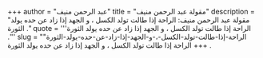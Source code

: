 +++
author = "عبد الرحمن منيف"
title = "مقولة عبد الرحمن منيف"
description = "مقولة عبد الرحمن منيف: الراحة إذا طالت تولد الكسل ، و الجهد إذا زاد عن حده يولد الثورة ."
quote = '''الراحة إذا طالت تولد الكسل ، و الجهد إذا زاد عن حده يولد الثورة .'''
slug = "الراحة-إذا-طالت-تولد-الكسل-،-و-الجهد-إذا-زاد-عن-حده-يولد-الثورة"
+++
الراحة إذا طالت تولد الكسل ، و الجهد إذا زاد عن حده يولد الثورة .
